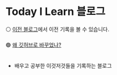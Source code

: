 # Today I Learn 블로그

⚪ [이전 블로그](http://kijuk.tistory.com/)에서 이전 기록을 볼 수 있습니다. <br><br>
🟢 [왜 깃허브로 바꾸었나?](https://kizuc.github.io/report/2022/07/03/test/)
<br>
<br>
- 배우고 공부한 이것저것들을 기록하는 블로그

